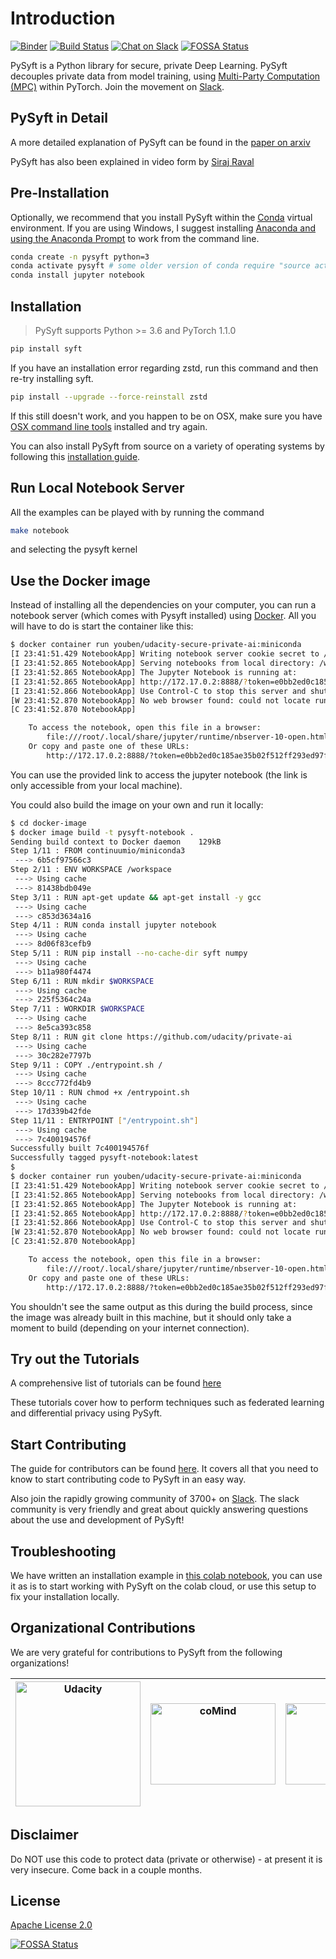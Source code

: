 # Introduction

[![Binder](https://mybinder.org/badge.svg)](https://mybinder.org/v2/gh/OpenMined/PySyft/master) [![Build Status](https://travis-ci.org/OpenMined/PySyft.svg?branch=torch_1)](https://travis-ci.org/OpenMined/PySyft) [![Chat on Slack](https://img.shields.io/badge/chat-on%20slack-7A5979.svg)](https://openmined.slack.com/messages/team_pysyft) [![FOSSA Status](https://app.fossa.io/api/projects/git%2Bgithub.com%2Fmatthew-mcateer%2FPySyft.svg?type=small)](https://app.fossa.io/projects/git%2Bgithub.com%2Fmatthew-mcateer%2FPySyft?ref=badge_small)

PySyft is a Python library for secure, private Deep Learning. PySyft decouples private data from model training, using [Multi-Party Computation (MPC)](https://en.wikipedia.org/wiki/Secure_multi-party_computation) within PyTorch. Join the movement on [Slack](http://slack.openmined.org/).

## PySyft in Detail

A more detailed explanation of PySyft can be found in the [paper on arxiv](https://arxiv.org/abs/1811.04017)

PySyft has also been explained in video form by [Siraj Raval](https://www.youtube.com/watch?v=39hNjnhY7cY&feature=youtu.be&a=)

## Pre-Installation

Optionally, we recommend that you install PySyft within the [Conda](https://docs.conda.io/projects/conda/en/latest/user-guide/overview.html) virtual environment. If you are using Windows, I suggest installing [Anaconda and using the Anaconda Prompt](https://docs.anaconda.com/anaconda/user-guide/getting-started/) to work from the command line.

```bash
conda create -n pysyft python=3
conda activate pysyft # some older version of conda require "source activate pysyft" instead.
conda install jupyter notebook
```

## Installation

> PySyft supports Python >= 3.6 and PyTorch 1.1.0

```bash
pip install syft
```

If you have an installation error regarding zstd, run this command and then re-try installing syft.

```bash
pip install --upgrade --force-reinstall zstd
```
If this still doesn't work, and you happen to be on OSX, make sure you have [OSX command line tools](https://railsapps.github.io/xcode-command-line-tools.html) installed and try again.

You can also install PySyft from source on a variety of operating systems by following this [installation guide](https://github.com/OpenMined/PySyft/blob/dev/INSTALLATION.md).

## Run Local Notebook Server

All the examples can be played with by running the command

```bash
make notebook
```

and selecting the pysyft kernel

## Use the Docker image

Instead of installing all the dependencies on your computer, you can run a notebook server (which comes with Pysyft installed) using [Docker](https://www.docker.com/). All you will have to do is start the container like this:

```bash
$ docker container run youben/udacity-secure-private-ai:miniconda
[I 23:41:51.429 NotebookApp] Writing notebook server cookie secret to /root/.local/share/jupyter/runtime/notebook_cookie_secret
[I 23:41:52.865 NotebookApp] Serving notebooks from local directory: /workspace
[I 23:41:52.865 NotebookApp] The Jupyter Notebook is running at:
[I 23:41:52.865 NotebookApp] http://172.17.0.2:8888/?token=e0bb2ed0c185ae35b02f512ff293ed97fa0d2300b2ff73b3
[I 23:41:52.866 NotebookApp] Use Control-C to stop this server and shut down all kernels (twice to skip confirmation).
[W 23:41:52.870 NotebookApp] No web browser found: could not locate runnable browser.
[C 23:41:52.870 NotebookApp]

    To access the notebook, open this file in a browser:
        file:///root/.local/share/jupyter/runtime/nbserver-10-open.html
    Or copy and paste one of these URLs:
        http://172.17.0.2:8888/?token=e0bb2ed0c185ae35b02f512ff293ed97fa0d2300b2ff73b3

```

You can use the provided link to access the jupyter notebook (the link is only accessible from your local machine).


You could also build the image on your own and run it locally:

```bash
$ cd docker-image
$ docker image build -t pysyft-notebook .
Sending build context to Docker daemon    129kB
Step 1/11 : FROM continuumio/miniconda3
 ---> 6b5cf97566c3
Step 2/11 : ENV WORKSPACE /workspace
 ---> Using cache
 ---> 81438bdb049e
Step 3/11 : RUN apt-get update && apt-get install -y gcc
 ---> Using cache
 ---> c853d3634a16
Step 4/11 : RUN conda install jupyter notebook
 ---> Using cache
 ---> 8d06f83cefb9
Step 5/11 : RUN pip install --no-cache-dir syft numpy
 ---> Using cache
 ---> b11a980f4474
Step 6/11 : RUN mkdir $WORKSPACE
 ---> Using cache
 ---> 225f5364c24a
Step 7/11 : WORKDIR $WORKSPACE
 ---> Using cache
 ---> 8e5ca393c858
Step 8/11 : RUN git clone https://github.com/udacity/private-ai
 ---> Using cache
 ---> 30c282e7797b
Step 9/11 : COPY ./entrypoint.sh /
 ---> Using cache
 ---> 8ccc772fd4b9
Step 10/11 : RUN chmod +x /entrypoint.sh
 ---> Using cache
 ---> 17d339b42fde
Step 11/11 : ENTRYPOINT ["/entrypoint.sh"]
 ---> Using cache
 ---> 7c400194576f
Successfully built 7c400194576f
Successfully tagged pysyft-notebook:latest
$
$ docker container run youben/udacity-secure-private-ai:miniconda
[I 23:41:51.429 NotebookApp] Writing notebook server cookie secret to /root/.local/share/jupyter/runtime/notebook_cookie_secret
[I 23:41:52.865 NotebookApp] Serving notebooks from local directory: /workspace
[I 23:41:52.865 NotebookApp] The Jupyter Notebook is running at:
[I 23:41:52.865 NotebookApp] http://172.17.0.2:8888/?token=e0bb2ed0c185ae35b02f512ff293ed97fa0d2300b2ff73b3
[I 23:41:52.866 NotebookApp] Use Control-C to stop this server and shut down all kernels (twice to skip confirmation).
[W 23:41:52.870 NotebookApp] No web browser found: could not locate runnable browser.
[C 23:41:52.870 NotebookApp]

    To access the notebook, open this file in a browser:
        file:///root/.local/share/jupyter/runtime/nbserver-10-open.html
    Or copy and paste one of these URLs:
        http://172.17.0.2:8888/?token=e0bb2ed0c185ae35b02f512ff293ed97fa0d2300b2ff73b3
```

You shouldn't see the same output as this during the build process, since the image was already built in this machine, but it should only take a moment to build  (depending on your internet connection).

## Try out the Tutorials

A comprehensive list of tutorials can be found [here](https://github.com/OpenMined/PySyft/tree/master/examples/tutorials)

These tutorials cover how to perform techniques such as federated learning and differential privacy using PySyft.

## Start Contributing

The guide for contributors can be found [here](https://github.com/OpenMined/PySyft/tree/master/CONTRIBUTING.md). It covers all that you need to know to start contributing code to PySyft in an easy way.

Also join the rapidly growing community of 3700+ on [Slack](http://slack.openmined.org). The slack community is very friendly and great about quickly answering questions about the use and development of PySyft!

## Troubleshooting

We have written an installation example in [this colab notebook](https://colab.research.google.com/drive/14tNU98OKPsP55Y3IgFtXPfd4frqbkrxK), you can use it as is to start working with PySyft on the colab cloud, or use this setup to fix your installation locally.

## Organizational Contributions

We are very grateful for contributions to PySyft from the following organizations!

[<img src="https://github.com/udacity/private-ai/blob/master/udacity-logo-vert-white.png?raw=true" alt="Udacity" width="200"/>](https://udacity.com/) | [<img src="https://raw.githubusercontent.com/coMindOrg/federated-averaging-tutorials/master/images/comindorg_logo.png" alt="coMind" width="200" height="130"/>](https://github.com/coMindOrg/federated-averaging-tutorials) | [<img src="https://arkhn.org/img/arkhn_logo_black.svg" alt="Arkhn" width="200" height="130"/>](http://ark.hn) | [<img src="https://raw.githubusercontent.com/dropoutlabs/files/master/dropout-labs-logo-white-2500.png" alt="Dropout Labs" width="200"/>](https://dropoutlabs.com/)
--------------------------------------------------------------|--------------------------------------------------------------|---------------------------------------------------------------------------|---------------------------------------------------------------------------

## Disclaimer

Do NOT use this code to protect data (private or otherwise) - at present it is very insecure. Come back in a couple months.

## License

[Apache License 2.0](https://github.com/OpenMined/PySyft/blob/master/LICENSE)

[![FOSSA Status](https://app.fossa.io/api/projects/git%2Bgithub.com%2Fmatthew-mcateer%2FPySyft.svg?type=large)](https://app.fossa.io/projects/git%2Bgithub.com%2Fmatthew-mcateer%2FPySyft?ref=badge_large)
